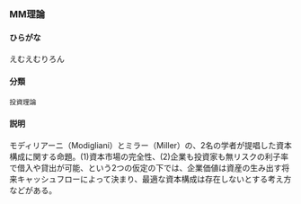 <div style="display:none;">

## [あ行](securities-terms?id=あ行)

</div>

### MM理論

#### ひらがな

えむえむりろん

#### 分類

`投資理論`

#### 説明

モディリアーニ（Modigliani）とミラー（Miller）の、2名の学者が提唱した資本構成に関する命題。(1)資本市場の完全性、(2)企業も投資家も無リスクの利子率で借入や貸出が可能、という2つの仮定の下では、企業価値は資産の生み出す将来キャッシュフローによって決まり、最適な資本構成は存在しないとする考え方などがある。

<div style="display:none;">

## [か行](securities-terms?id=か行)
## [さ行](securities-terms?id=さ行)
## [た行](securities-terms?id=た行)
## [な行](securities-terms?id=な行)
## [は行](securities-terms?id=は行)
## [ま行](securities-terms?id=ま行)
## [や行](securities-terms?id=や行)
## [ら行](securities-terms?id=ら行)
## [わ行](securities-terms?id=わ行)
## [英数字・記号](securities-terms?id=英数字・記号)

</div>

